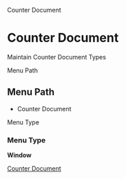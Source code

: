 
Counter Document
# Counter Document


Maintain Counter Document Types

Menu Path
## Menu Path



- Counter Document

Menu Type
### Menu Type

**Window**


[Counter Document](../../window-counter-document.md)